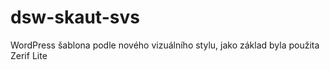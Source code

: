 # dsw-skaut-svs
WordPress šablona podle nového vizuálního stylu, jako základ byla použita Zerif Lite
